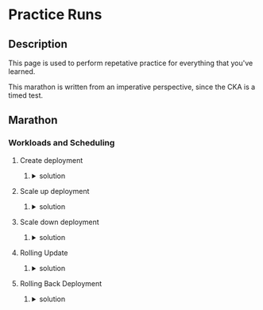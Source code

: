 # Practice Runs

## Description

This page is used to perform repetative practice for everything that you've learned. 

This marathon is written from an imperative perspective, since the CKA is a timed test.

## Marathon

### Workloads and Scheduling

1) Create deployment

   1) <details>
        <summary>solution</summary>
        kubectl create deployment {deployment-name} --image={image-name}
      </details>

2) Scale up deployment

   1) <details>
        <summary>solution</summary>
        kubectl scale deployment {deployment-name} --replicas={scale-count}
      </details>

3) Scale down deployment

   1) <details>
        <summary>solution</summary>
        kubectl scale deployment {deployment-name} --replicas={scale-count}
      </details>

4) Rolling Update

   1) <details>
        <summary>solution</summary>
        kubectl set image deployment test-deployment {name-of-container}={new-image-name}
      </details>

5) Rolling Back Deployment

   1) <details>
        <summary>solution</summary>
        conten
      </details>